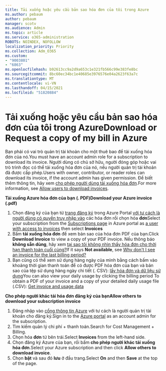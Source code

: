 ```yaml
---
title: Tải xuống hoặc yêu cầu bản sao hóa đơn của tôi trong Azure
ms.author: pebaum
author: pebaum
manager: scotv
ms.audience: Admin
ms.topic: article
ms.service: o365-administration
ROBOTS: NOINDEX, NOFOLLOW
localization_priority: Priority
ms.collection: Adm_O365
ms.custom:
- "9003801"
- "6863"
ms.openlocfilehash: b92613cc9a2d9a653c1e321fb566c99e383fe8bc
ms.sourcegitcommit: 8bc60ec34bc1e40685e3976576e04a2623f63a7c
ms.translationtype: MT
ms.contentlocale: vi-VN
ms.lasthandoff: 04/15/2021
ms.locfileid: "51820884"
---
```

# <a name="download-or-request-a-copy-of-my-bill-in-azure"></a><span data-ttu-id="84d7c-102">Tải xuống hoặc yêu cầu bản sao hóa đơn của tôi trong Azure</span><span class="sxs-lookup"><span data-stu-id="84d7c-102">Download or Request a copy of my bill in Azure</span></span>

<span data-ttu-id="84d7c-103">Bạn phải có vai trò quản trị tài khoản cho một thuê bao để tải xuống hóa đơn của nó.</span><span class="sxs-lookup"><span data-stu-id="84d7c-103">You must have an account admin role for a subscription to download its invoice.</span></span> <span data-ttu-id="84d7c-104">Người dùng có chủ sở hữu, người đóng góp hoặc vai trò trình đọc có thể tải xuống hóa đơn của nó, nếu người quản trị tài khoản đã được cấp phép.</span><span class="sxs-lookup"><span data-stu-id="84d7c-104">Users with owner, contributor, or reader roles can download its invoice, if the account admin has given permission.</span></span> <span data-ttu-id="84d7c-105">Để biết thêm thông tin, hãy xem [cho phép người dùng tải xuống hóa đơn](https://docs.microsoft.com/azure/cost-management-billing/manage/manage-billing-access#opt-in).</span><span class="sxs-lookup"><span data-stu-id="84d7c-105">For more information, see [Allow users to download invoices](https://docs.microsoft.com/azure/cost-management-billing/manage/manage-billing-access#opt-in).</span></span>

<span data-ttu-id="84d7c-106">**Tải xuống Azure hóa đơn của bạn (. PDF)**</span><span class="sxs-lookup"><span data-stu-id="84d7c-106">**Download your Azure invoice (.pdf)**</span></span>

1. <span data-ttu-id="84d7c-107">Chọn đăng ký của bạn từ [trang đăng ký](https://portal.azure.com/#blade/Microsoft_Azure_Billing/SubscriptionsBlade) trong Azure Portal [với tư cách là người dùng có quyền truy nhập vào](https://docs.microsoft.com/azure/cost-management-billing/manage/manage-billing-access?WT.mc_id=Portal-Microsoft_Azure_Support) các hóa đơn rồi chọn hóa **đơn**</span><span class="sxs-lookup"><span data-stu-id="84d7c-107">Select your subscription from the [Subscriptions page](https://portal.azure.com/#blade/Microsoft_Azure_Billing/SubscriptionsBlade) in Azure portal as [a user with access to invoices](https://docs.microsoft.com/azure/cost-management-billing/manage/manage-billing-access?WT.mc_id=Portal-Microsoft_Azure_Support) then select **Invoices**</span></span>
2. <span data-ttu-id="84d7c-108">Bấm **tải xuống hóa đơn** để xem bản sao của hóa đơn PDF của bạn.</span><span class="sxs-lookup"><span data-stu-id="84d7c-108">Click **Download Invoice** to view a copy of your PDF invoice.</span></span> <span data-ttu-id="84d7c-109">Nếu thông báo **không sẵn dùng**, hãy xem [tại sao tôi không nhìn thấy hóa đơn cho thời hạn thanh toán cuối cùng?](https://docs.microsoft.com/azure/cost-management-billing/manage/download-azure-invoice-daily-usage-date?WT.mc_id=Portal-Microsoft_Azure_Support#noinvoice)</span><span class="sxs-lookup"><span data-stu-id="84d7c-109">If it says **Not available**, see [Why don't I see an invoice for the last billing period?](https://docs.microsoft.com/azure/cost-management-billing/manage/download-azure-invoice-daily-usage-date?WT.mc_id=Portal-Microsoft_Azure_Support#noinvoice)</span></span>
3. <span data-ttu-id="84d7c-110">Bạn cũng có thể xem sử dụng hàng ngày của mình bằng cách bấm vào khoảng thời gian thanh toán để có được PDF hóa đơn của bạn và bản sao của tệp sử dụng hàng ngày chi tiết (. CSV): [lấy hóa đơn và dữ liệu sử dụng](https://docs.microsoft.com/azure/cost-management-billing/manage/download-azure-invoice-daily-usage-date?WT.mc_id=Portal-Microsoft_Azure_Support)</span><span class="sxs-lookup"><span data-stu-id="84d7c-110">You can also view your daily usage by clicking the billing period To obtain a PDF of your invoice and a copy of your detailed daily usage file (.CSV): [Get invoice and usage data](https://docs.microsoft.com/azure/cost-management-billing/manage/download-azure-invoice-daily-usage-date?WT.mc_id=Portal-Microsoft_Azure_Support)</span></span>  

<span data-ttu-id="84d7c-111">**Cho phép người khác tải hóa đơn đăng ký của bạn**</span><span class="sxs-lookup"><span data-stu-id="84d7c-111">**Allow others to download your subscription invoice**</span></span>

1. <span data-ttu-id="84d7c-112">Đăng nhập vào [cổng thông tin Azure](https://portal.azure.com/) với tư cách là người quản trị tài khoản cho đăng ký.</span><span class="sxs-lookup"><span data-stu-id="84d7c-112">Sign in to the [Azure portal](https://portal.azure.com/) as an account admin for the subscription.</span></span>
2. <span data-ttu-id="84d7c-113">Tìm kiếm quản lý chi phí + thanh toán.</span><span class="sxs-lookup"><span data-stu-id="84d7c-113">Search for Cost Management + Billing.</span></span>
3. <span data-ttu-id="84d7c-114">Chọn hóa **đơn** từ bên trái.</span><span class="sxs-lookup"><span data-stu-id="84d7c-114">Select **Invoices** from the left-hand side.</span></span>
4. <span data-ttu-id="84d7c-115">Chọn đăng ký Azure của bạn, rồi bấm **cho phép người khác tải xuống hóa đơn**.</span><span class="sxs-lookup"><span data-stu-id="84d7c-115">Select your Azure subscription and then click **Allow others to download invoice**.</span></span>
5. <span data-ttu-id="84d7c-116">Chọn **bật** và sau đó **lưu** ở đầu trang.</span><span class="sxs-lookup"><span data-stu-id="84d7c-116">Select **On** and then **Save** at the top of the page.</span></span>
